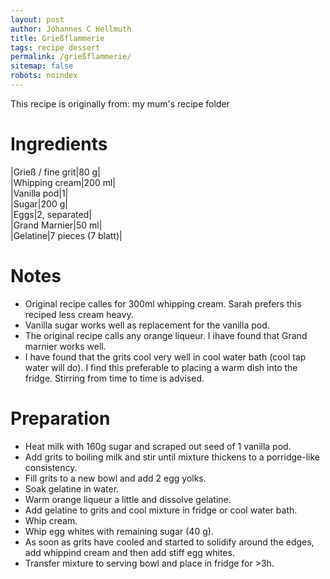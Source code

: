 ```yaml
---
layout: post
author: Johannes C Hellmuth
title: Grießflammerie
tags: recipe dessert
permalink: /grießflammerie/
sitemap: false
robots: noindex
---
```


This recipe is originally from: my mum's recipe folder

# Ingredients

|Grieß / fine grit|80 g|  
|Whipping cream|200 ml|  
|Vanilla pod|1|  
|Sugar|200 g|  
|Eggs|2, separated|    
|Grand Marnier|50 ml|  
|Gelatine|7 pieces (7 blatt)|  

# Notes
* Original recipe calles for 300ml whipping cream. Sarah prefers this reciped less cream heavy.
* Vanilla sugar works well as replacement for the vanilla pod.
* The original recipe calls any orange liqueur. I ihave found that Grand marnier works well.
* I have found that the grits cool very well in cool water bath (cool tap water will do). I find this preferable to placing a warm dish into the fridge. Stirring from time to time is advised.


# Preparation
* Heat milk with 160g sugar and scraped out seed of 1 vanilla pod.
* Add grits to boiling milk and stir until mixture thickens to a porridge-like consistency.
* Fill grits to a new bowl and add 2 egg yolks.
* Soak gelatine in water. 
* Warm orange liqueur a little and dissolve gelatine. 
* Add gelatine to grits and cool mixture in fridge or cool water bath.
* Whip cream.
* Whip egg whites with remaining sugar (40 g).
* As soon as grits have cooled and started to solidify around the edges, add whippind cream and then add stiff egg whites.
* Transfer mixture to serving bowl and place in fridge for >3h.
